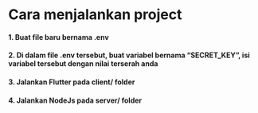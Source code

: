 # Cara menjalankan project

#### 1. Buat file baru bernama .env
#### 2. Di dalam file .env tersebut, buat variabel bernama “SECRET_KEY”, isi variabel tersebut dengan nilai terserah anda
#### 3. Jalankan Flutter pada client/ folder
#### 4. Jalankan NodeJs pada server/ folder
